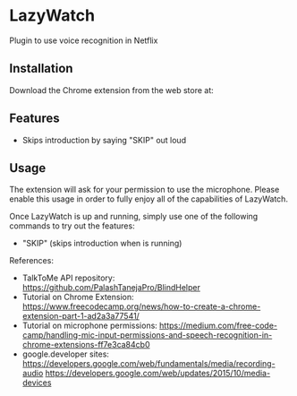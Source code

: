 # LazyWatch
Plugin to use voice recognition in Netflix

## Installation
Download the Chrome extension from the web store at:

## Features
- Skips introduction by saying "SKIP" out loud

## Usage
The extension will ask for your permission to use the microphone. Please enable this usage in order to fully enjoy all of the capabilities of LazyWatch.

Once LazyWatch is up and running, simply use one of the following commands to try out the features:
- "SKIP" (skips introduction when is running)


References:

- TalkToMe API repository: https://github.com/PalashTanejaPro/BlindHelper
- Tutorial on Chrome Extension:
https://www.freecodecamp.org/news/how-to-create-a-chrome-extension-part-1-ad2a3a77541/
- Tutorial on microphone permissions:
https://medium.com/free-code-camp/handling-mic-input-permissions-and-speech-recognition-in-chrome-extensions-ff7e3ca84cb0
- google.developer sites:
https://developers.google.com/web/fundamentals/media/recording-audio
https://developers.google.com/web/updates/2015/10/media-devices
